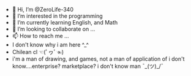 - 👋 Hi, I’m @ZeroLife-340
- 👀 I’m interested in the programming
- 🌱 I’m currently learning English, and Math
- 💞️ I’m looking to collaborate on ...
- 📫 How to reach me ...
- I don't know why i am here ^_^
- Chilean cl ☜(ﾟヮﾟ☜)
- i'm a man of drawing, and games, not a man of application of i don't know....enterprise? marketplace? i don't know man ¯\_(ツ)_/¯
<!---
ZeroLife-340/ZeroLife-340 is a ✨ special ✨ repository because its `README.md` (this file) appears on your GitHub profile.
You can click the Preview link to take a look at your changes.
--->
